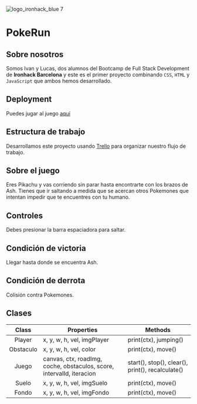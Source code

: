 

![logo_ironhack_blue 7](https://user-images.githubusercontent.com/23629340/40541063-a07a0a8a-601a-11e8-91b5-2f13e4e6b441.png)


# PokeRun


## Sobre nosotros
Somos Ivan y Lucas, dos alumnos del Bootcamp de Full Stack Development de **Ironhack Barcelona** y este es el primer proyecto combinando `CSS`, `HTML` y `JavaScript` que ambos hemos desarrollado.




## Deployment


Puedes jugar al juego [aquí](https://ivandegea.github.io/ProyectoCanvas/)


## Estructura de trabajo


Desarrollamos este proyecto usando [Trello](http://trello.com/home) para organizar nuestro flujo de trabajo.


## Sobre el juego


Eres Pikachu y vas corriendo sin parar hasta encontrarte con los brazos de Ash. Tienes que ir saltando a medida que se acercan otros Pokemones que intentan impedir que te encuentres con tu humano.


## Controles


Debes presionar la barra espaciadora para saltar.


## Condición de victoria


Llegar hasta donde se encuentra Ash.


## Condición de derrota


Colisión contra Pokemones.


## Clases


|   Class   | Properties                                                            | Methods                                          |
| :-------: | --------------------------------------------------------------------- | ------------------------------------------------ |
|   Player  | x, y, w, h, vel, imgPlayer                                            | print(ctx), jumping()                            |
| Obstaculo | x, y, w, h, vel, color                                                | print(ctx), move()                               |
|   Juego   | canvas, ctx, roadImg, coche, obstaculos, score, intervalId, iteracion | start(), stop(), clear(), print(), recalculate() |
|   Suelo   | x, y, w, h, vel, imgSuelo                                             | print(ctx), move()                               |
|   Fondo   | x, y, w, h, vel, imgFondo                                             | print(ctx), move()                               | 





